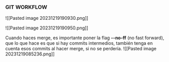 ### GIT WORKFLOW

![[Pasted image 20231219190930.png]]


![[Pasted image 20231219190950.png]]

Cuando haces merge, es importante poner la flag **--no-ff** (no fast forward), que lo que hace es que si hay commits intermedios, también tenga en cuenta esos commits al hacer merge, si no se perdería.
![[Pasted image 20231219085236.png]]
